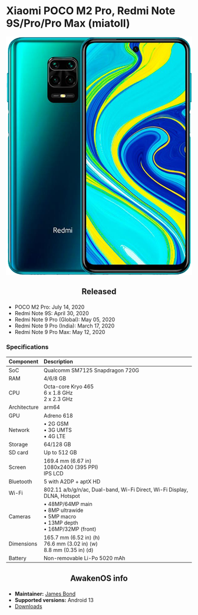 # Xiaomi POCO M2 Pro, Redmi Note 9S/Pro/Pro Max (miatoll)

![miatoll](/images/miatoll.png)

## <p align="center"> Released </p>
- POCO M2 Pro: July 14, 2020
- Redmi Note 9S: April 30, 2020
- Redmi Note 9 Pro (Global): May 05, 2020
- Redmi Note 9 Pro (India): March 17, 2020
- Redmi Note 9 Pro Max: May 12, 2020

### Specifications
**Component**	| **Description**
:---------------|:---------------
SoC		| Qualcomm SM7125 Snapdragon 720G
RAM		| 4/6/8 GB
CPU		| Octa-core Kryo 465 <br /> 6 x 1.8 GHz <br /> 2 x 2.3 GHz
Architecture	| arm64
GPU		| Adreno 618
Network		| • 2G GSM <br /> • 3G UMTS <br /> • 4G LTE
Storage		| 64/128 GB
SD card		| Up to 512 GB
Screen		| 169.4 mm (6.67 in) <br /> 1080x2400 (395 PPI) <br /> IPS LCD
Bluetooth	| 5 with A2DP + aptX HD
Wi-Fi		| 802.11 a/b/g/n/ac, Dual-band, Wi-Fi Direct, Wi-Fi Display, DLNA, Hotspot
Cameras		| • 48MP/64MP main <br /> • 8MP ultrawide <br /> • 5MP macro <br /> • 13MP depth <br /> • 16MP/32MP (front)
Dimensions	| 165.7 mm (6.52 in) (h) <br /> 76.6 mm (3.02 in) (w) <br />  8.8 mm (0.35 in) (d)
Battery		| Non-removable Li-Po 5020 mAh

## <p align="center"> AwakenOS info </p>
* **Maintainer:**	  [James Bond](https://github.com/BladeRunner-A2C)
* **Supported versions:** Android 13
* [Downloads](https://sourceforge.net/projects/project-awaken/files/miatoll/)
